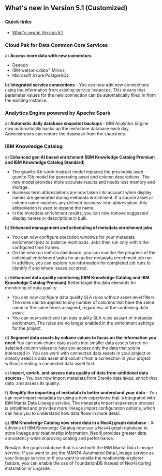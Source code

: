 ## What's new in Version 5.1 (Customized)
### Quick links
- [What's new in Version 5.1](https://www.ibm.com/docs/en/software-hub/5.1.x?topic=overview-whats-new#whats-new__50__title__1)

### Cloud Pak for Data Common Core Services
a) **Access more data with new connectors** 
   - Denodo
   - IBM watsonx.data™ Milvus
   - Microsoft Azure PostgreSQL

b) **Integrated service connections** - You can now add new connections using the information from existing service instances. This means that parameter values for the new connection can be automatically filled in from the existing instance.

### Analytics Engine powered by Apache Spark
a) **Automatic daily database snapshot backups** - IBM Analytics Engine now automatically backs up the metastore database each day. Administrators can restore the database from the snapshots.

### IBM Knowledge Catalog
a) **Enhanced gen AI based enrichment (IBM Knowledge Catalog Premium and IBM Knowledge Catalog Standard)**
- The granite-8b-code-instruct model replaces the previously used granite 13b model for generating asset and column descriptions. The new model provides more accurate results and needs less memory and storage.
- Business term abbreviations are now taken into account when display names are generated during metadata enrichment. If a source asset or column name matches any defined business term abbreviation, this abbreviation is used to expand the name.
- In the metadata enrichment results, you can now remove suggested display names or descriptions in bulk.

b) **Enhanced management and scheduling of metadata enrichment jobs**
- You can now configure execution windows for your metadata enrichment jobs to balance workloads. Jobs then run only within the configured time frames.
- On the new run metrics dashboard, you can monitor the progress of the individual enrichment tasks for an active metadata enrichment job run. In addition, you can explore run information for completed job runs to identify if and where issues occurred.

c) **Enhanced data quality monitoring (IBM Knowledge Catalog and IBM Knowledge Catalog Premium)**
Better target the data elements for monitoring of data quality:
- You can now configure data quality SLA rules without asset-level filters. The rules can be applied to any number of columns that have the same name or the same terms assigned, regardless of the containing data asset.
- You can now select and run data quality SLA rules as part of metadata enrichment. The rules are no longer enabled in the enrichment settings for the project.

d) **Segment data assets by column values to focus on the information you need**
You can now chunk data assets into smaller data assets based on selected column values to help you access only the data that you’re interested in. You can work with connected data assets in your project or directly select a data asset and column from a connection in your project without creating a connected data asset first.

e) **Import, enrich, and assess data quality of data from additional data sources** - You can now import metadata from Dremio data lakes, enrich that data, and assess its quality.

f) **Simplify the importing of metadata to better understand your data** - You can now import metadata by using a new experience that is integrated with IBM Manta Data Lineage service. The metadata import experience process is simplified and provides more lineage import configuration options, which can help you to understand how data flows in more detail.

g) **IBM Knowledge Catalog now store data in a Neo4j graph database** -  All editions of IBM Knowledge Catalog now use a Neo4j graph database to store lineage and relationship information. Neo4j provides greater data consistency while improving scaling and performance.

Neo4j is the graph database that is used with the IBM Manta Data Lineage service. If you want to use the MANTA Automated Data Lineage service as your lineage service or if you want to enable the relationship explorer feature, you can enable the use of FoundationDB instead of Neo4j during installation or upgrade.
